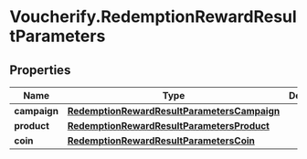 # Voucherify.RedemptionRewardResultParameters

## Properties

Name | Type | Description | Notes
------------ | ------------- | ------------- | -------------
**campaign** | [**RedemptionRewardResultParametersCampaign**](RedemptionRewardResultParametersCampaign.md) |  | [optional] 
**product** | [**RedemptionRewardResultParametersProduct**](RedemptionRewardResultParametersProduct.md) |  | [optional] 
**coin** | [**RedemptionRewardResultParametersCoin**](RedemptionRewardResultParametersCoin.md) |  | [optional] 


